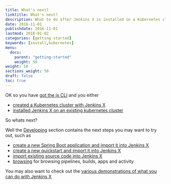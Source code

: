 ```yaml
---
title: What's next?
linktitle: What's next?
description: What to do after Jenkins X is installed on a Kubernetes cluster
date: 2016-11-01
publishdate: 2016-11-01
lastmod: 2018-01-02
categories: [getting started]
keywords: [install,kubernetes]
menu:
  docs:
    parent: "getting-started"
    weight: 50
weight: 50
sections_weight: 50
draft: false
toc: true
---
```


OK so you have [got the jx CLI](/getting-started/install/) and you either

* [created a Kubernetes cluster with Jenkins X](/getting-started/create-cluster/)
* [installed Jenkins X on an existing kubernetes cluster](/getting-started/install-on-cluster/)

So whats next?

Well the [Developing](/developing/) section contains the next steps you may want to try out, such as

* [create a new Spring Boot application and import it into Jenkins X](/developing/create-spring/) 
* [create a new quickstart and import it into Jenkins X](/developing/create-quickstart/)
* [import existing source code into Jenkins X](/developing/import/)
* [browsing](/developing/browsing/) for browsing pipelines, builds, apps and activity

You may also want to check out the [various demonstrations of what you can do with Jenkins X](/demos/)

